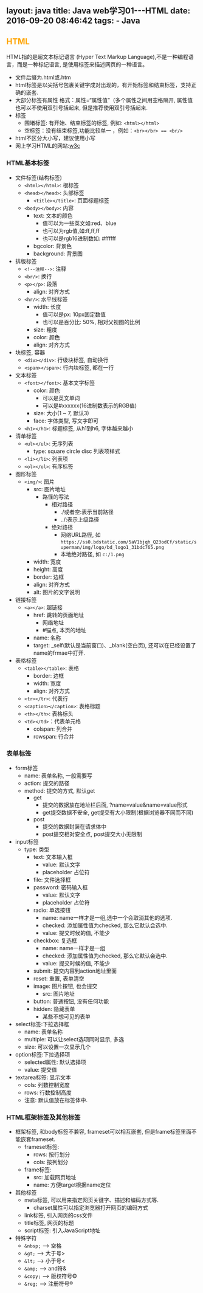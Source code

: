 layout: java
title: Java web学习01---HTML
date: 2016-09-20 08:46:42
tags:
	- Java
---

## <font color=orange>HTML</font>

HTML指的是超文本标记语言 (Hyper Text Markup Language),不是一种编程语言，而是一种标记语言, 是使用标签来描述网页的一种语言。
* 文件后缀为.html或.htm
* html标签是以尖括号包裹关键字成对出现的，有开始标签和结束标签，支持正确的嵌套.
* 大部分标签有属性 格式：属性=“属性值”（多个属性之间用空格隔开, 属性值也可以不使用双引号括起来, 但是推荐使用双引号括起来.
* 标签
    * 围堵标签: 有开始、结束标签的标签, 例如: `<html></html>`
    * 空标签：没有结束标签,功能比较单一 ，例如：`<br></br> == <br/>`
* html不区分大小写，建议使用小写
* 网上学习HTML的网站:[w3c](http://www.w3school.com.cn)
<!--more-->

### HTML基本标签
* 文件标签(结构标签)
	* `<html></html>`: 根标签
	* `<head></head>`: 头部标签
		* `<title></title>`: 页面标题标签
	* `<body></body>`: 内容
		* text: 文本的颜色
			* 值可以为一些英文如:red、blue
			* 也可以为rgb值,如:ff,ff,ff
			* 也可以是rgb16进制数如: #ffffff
		* bgcolor: 背景色
		* background: 背景图
* 排版标签
	* `<!--注释-->`: 注释
	* `<br/>`: 换行
	* `<p></p>`: 段落
		* align: 对齐方式
	* `<hr/>`: 水平线标签
		* width: 长度
			* 值可以是px: 10px固定数值
			* 也可以是百分比: 50%, 相对父视图的比例
		* size: 粗度
		* color: 颜色
		* align: 对齐方式
* 块标签, 容器
	* `<div></div>`: 行级块标签, 自动换行
	* `<span></span>`: 行内块标签, 都在一行
* 文本标签
	* `<font></font>`: 基本文字标签 
		* color: 颜色
            * 可以是英文单词
            * 可以是#xxxxxx(16进制数表示的RGB值)
		* size: 大小(1 ~ 7, 默认3)
		* face: 字体类型, 写文字即可
	* `<h1></h1>`: 标题标签, 从h1到h6, 字体越来越小
* 清单标签
	* `<ul></ul>`: 无序列表
		* type: square  circle disc 列表项样式
	* `<li></li>`: 列表项
	* `<ol></ol>`: 有序标签
* 图形标签
	* `<img/>`: 图片
		* src: 图片地址
            * 路径的写法
                * 相对路径
                    * ./或者空:表示当前路径
                    * ../:表示上级路径
                * 绝对路径
                    * 网络URL路径, 如`https://ss0.bdstatic.com/5aV1bjqh_Q23odCf/static/superman/img/logo/bd_logo1_31bdc765.png`
                    * 本地绝对路径, 如 `c:/1.png`
		* width: 宽度
		* height: 高度
		* border: 边框
		* align: 对齐方式
		* alt: 图片的文字说明
* 链接标签
	* `<a></a>`: 超链接
		* href: 跳转的页面地址
			* 网络地址
			* #锚点, 本页的地址
		* name: 名称
		* target: _self(默认是当前窗口)、_blank(空白页), 还可以在已经设置了name的frmae中打开.
* 表格标签
	* `<table></table>`: 表格
		* border: 边框
		* width: 宽度
		* align: 对齐方式
	* `<tr></tr>`: 代表行
	* `<caption></caption>`: 表格标题
	* `<th></th>`: 表格标头
	* `<td></td>`：代表单元格
		* colspan: 列合并
		* rowspan: 行合并


### 表单标签
* form标签
	* name: 表单名称, 一般需要写
	* action: 提交的路径
	* method: 提交的方式, 默认get
		* get
			* 提交的数据放在地址栏后面, ?name=value&name=value形式
			* get提交数据不安全, get提交有大小限制(根据浏览器不同而不同)
		* post
			* 提交的数据封装在请求体中
			* post提交相对安全点, post提交大小无限制
* input标签
	* type: 类型
		* text: 文本输入框
			* value: 默认文字
            * placeholder 占位符
		* file: 文件选择框
		* password: 密码输入框
            * value: 默认文字
            * placeholder 占位符
		* radio: 单选按钮
			* name: name一样才是一组,选中一个会取消其他的选项.
			* checked: 添加属性值为checked, 那么它默认会选中.
			* value: 提交时候的值, 不能少
		* checkbox: 复选框
			* name: name一样才是一组
			* checked: 添加属性值为checked, 那么它默认会选中.
			* value: 提交时候的值, 不能少
		* submit: 提交内容到action地址里面
		* reset: 重置, 表单清空
		* image: 图片按钮, 也会提交
			* src: 图片地址
		* button: 普通按钮, 没有任何功能
		* hidden: 隐藏表单
			* 某些不想可见的表单
* select标签:下拉选择框
	* name: 表单名称
    * multiple: 可以让select选项同时显示, 多选
    * size: 可以设置一次显示几个
* option标签:下拉选择项
	* selected属性: 默认选择项
	* value: 提交值
* textarea标签: 显示文本
	* cols: 列数控制宽度
	* rows: 行数控制高度
	* 注意: 默认值放在标签体中.


### HTML框架标签及其他标签
* 框架标签, 和body标签不兼容, frameset可以相互嵌套,  但是frame标签里面不能嵌套frameset.
	* frameset标签: 
		* rows: 按行划分
		* cols: 按列划分
	* frame标签: 
		* src: 加载网页地址
		* name: 方便target根据name定位
* 其他标签
	* meta标签, 可以用来指定网页关键字、描述和编码方式等.
        * charset属性可以指定浏览器打开网页的编码方式
	* link标签, 引入网页的css文件
	* title标签, 网页的标题
	* script标签: 引入JavaScript地址
* 特殊字符
	* `&nbsp;`  -->	空格
    * `&gt;`	-->		大于号&gt;
    * `&lt;`	-->		小于号&lt;
    * `&amp;`   -->    and符&amp;
    * `&copy;`	-->		版权符号&copy;
    * `&reg;`	-->		注册符号&reg;
